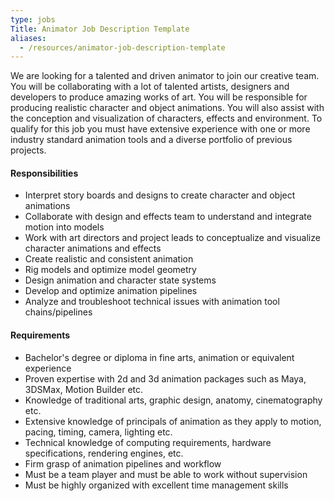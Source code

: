 ```yaml
---
type: jobs
Title: Animator Job Description Template
aliases:
  - /resources/animator-job-description-template
---
```


We are looking for a talented and driven animator to join our creative team. You will be collaborating with a lot of talented artists, designers and developers to produce amazing works of art. You will be responsible for producing realistic character and object animations. You will also assist with the conception and visualization of characters, effects and environment. To qualify for this job you must have extensive experience with one or more industry standard animation tools and a diverse portfolio of previous projects.

#### Responsibilities

- Interpret story boards and designs to create character and object animations
- Collaborate with design and effects team to understand and integrate motion into models
- Work with art directors and project leads to conceptualize and visualize character animations and effects
- Create realistic and consistent animation
- Rig models and optimize model geometry
- Design animation and character state systems
- Develop and optimize animation pipelines
- Analyze and troubleshoot technical issues with animation tool chains/pipelines

#### Requirements

- Bachelor's degree or diploma in fine arts, animation or equivalent experience
- Proven expertise with 2d and 3d animation packages such as Maya, 3DSMax, Motion Builder etc.
- Knowledge of traditional arts, graphic design, anatomy, cinematography etc.
- Extensive knowledge of principals of animation as they apply to motion, pacing, timing, camera, lighting etc.
- Technical knowledge of computing requirements, hardware specifications, rendering engines, etc.
- Firm grasp of animation pipelines and workflow
- Must be a team player and must be able to work without supervision
- Must be highly organized with excellent time management skills
